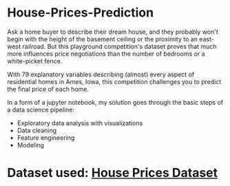 # House-Prices-Prediction
Ask a home buyer to describe their dream house, and they probably won't begin with the height of the basement ceiling or the proximity to an east-west railroad. But this playground competition's dataset proves that much more influences price negotiations than the number of bedrooms or a white-picket fence.

With 79 explanatory variables describing (almost) every aspect of residential homes in Ames, Iowa, this competition challenges you to predict the final price of each home.

In a form of a jupyter notebook, my solution goes through the basic steps of a data science pipeline:
- Exploratory data analysis with visualizations
- Data cleaning
- Feature engineering
- Modeling

# Dataset used: [House Prices Dataset](https://www.kaggle.com/competitions/house-prices-advanced-regression-techniques/overview)
